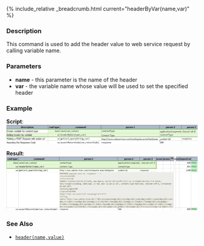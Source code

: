{% include_relative _breadcrumb.html current="headerByVar(name,var)" %}

### Description
This command is used to add the header value to web service request by calling variable name.


### Parameters
- **name** - this parameter is the name of the header
- **var** - the variable name whose value will be used to set the specified header


### Example
**Script**:<br/>
![](image/headerByVar_01.png)

**Result**:<br/>
![](image/headerByVar_02.png)


### See Also
- [`header(name,value)`](header(name,value))
